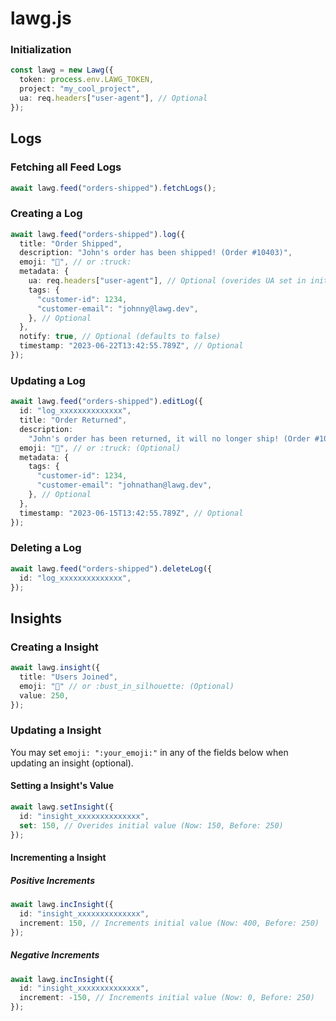 # lawg.js

### Initialization

```ts
const lawg = new Lawg({
  token: process.env.LAWG_TOKEN,
  project: "my_cool_project",
  ua: req.headers["user-agent"], // Optional
});
```

## Logs

### Fetching all Feed Logs

```ts
await lawg.feed("orders-shipped").fetchLogs();
```

### Creating a Log

```ts
await lawg.feed("orders-shipped").log({
  title: "Order Shipped",
  description: "John's order has been shipped! (Order #10403)",
  emoji: "🚚", // or :truck:
  metadata: {
    ua: req.headers["user-agent"], // Optional (overides UA set in initialization)
    tags: {
      "customer-id": 1234,
      "customer-email": "johnny@lawg.dev",
    }, // Optional
  },
  notify: true, // Optional (defaults to false)
  timestamp: "2023-06-22T13:42:55.789Z", // Optional
});
```

### Updating a Log

```ts
await lawg.feed("orders-shipped").editLog({
  id: "log_xxxxxxxxxxxxxx",
  title: "Order Returned",
  description:
    "John's order has been returned, it will no longer ship! (Order #10403)",
  emoji: "🚚", // or :truck: (Optional)
  metadata: {
    tags: {
      "customer-id": 1234,
      "customer-email": "johnathan@lawg.dev",
    }, // Optional
  },
  timestamp: "2023-06-15T13:42:55.789Z", // Optional
});
```

### Deleting a Log

```ts
await lawg.feed("orders-shipped").deleteLog({
  id: "log_xxxxxxxxxxxxxx",
});
```

## Insights

### Creating a Insight

```ts
await lawg.insight({
  title: "Users Joined",
  emoji: "👤" // or :bust_in_silhouette: (Optional)
  value: 250,
});
```

### Updating a Insight

You may set `emoji: ":your_emoji:"` in any of the fields below when updating an insight (optional).

#### Setting a Insight's Value

```ts
await lawg.setInsight({
  id: "insight_xxxxxxxxxxxxxx",
  set: 150, // Overides initial value (Now: 150, Before: 250)
});
```

#### Incrementing a Insight

##### Positive Increments

```ts
await lawg.incInsight({
  id: "insight_xxxxxxxxxxxxxx",
  increment: 150, // Increments initial value (Now: 400, Before: 250)
});
```

##### Negative Increments

```ts
await lawg.incInsight({
  id: "insight_xxxxxxxxxxxxxx",
  increment: -150, // Increments initial value (Now: 0, Before: 250)
});
```
